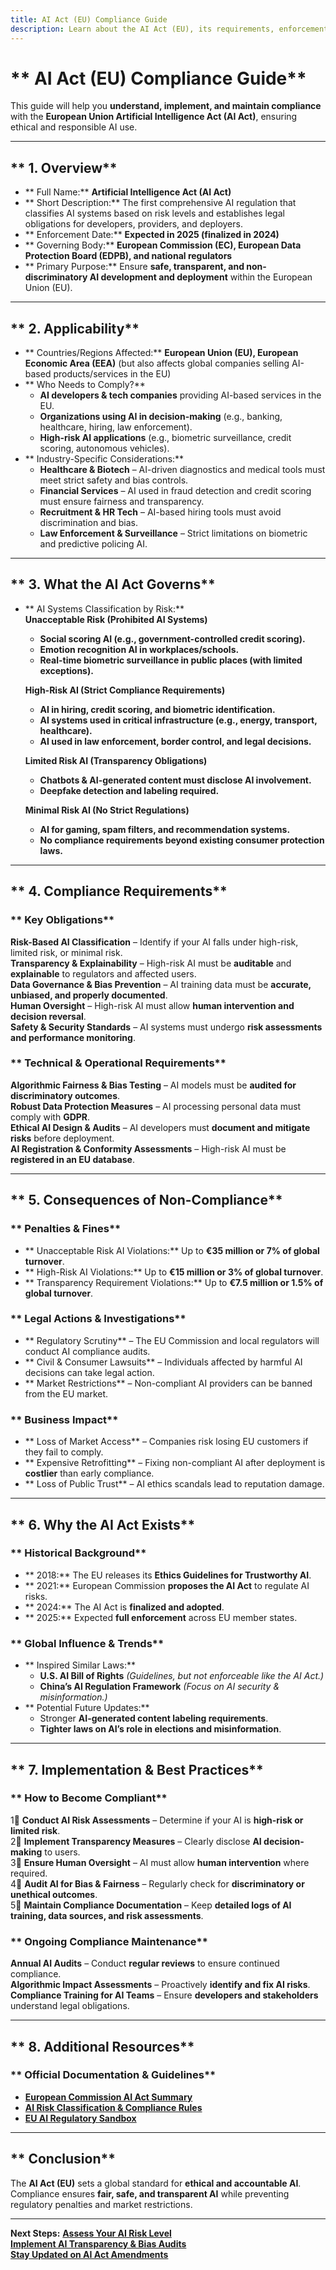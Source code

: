 ```yaml
---
title: AI Act (EU) Compliance Guide
description: Learn about the AI Act (EU), its requirements, enforcement, and best practices for responsible AI development and deployment.
---
```


# ** AI Act (EU) Compliance Guide**
This guide will help you **understand, implement, and maintain compliance** with the **European Union Artificial Intelligence Act (AI Act)**, ensuring ethical and responsible AI use.

---

## ** 1. Overview**
- ** Full Name:** **Artificial Intelligence Act (AI Act)**  
- ** Short Description:** The first comprehensive AI regulation that classifies AI systems based on risk levels and establishes legal obligations for developers, providers, and deployers.  
- ** Enforcement Date:** **Expected in 2025 (finalized in 2024)**  
- ** Governing Body:** **European Commission (EC), European Data Protection Board (EDPB), and national regulators**  
- ** Primary Purpose:** Ensure **safe, transparent, and non-discriminatory AI development and deployment** within the European Union (EU).  

---

## ** 2. Applicability**
- ** Countries/Regions Affected:** **European Union (EU), European Economic Area (EEA)** (but also affects global companies selling AI-based products/services in the EU)  
- ** Who Needs to Comply?**  
  - **AI developers & tech companies** providing AI-based services in the EU.  
  - **Organizations using AI in decision-making** (e.g., banking, healthcare, hiring, law enforcement).  
  - **High-risk AI applications** (e.g., biometric surveillance, credit scoring, autonomous vehicles).  
- ** Industry-Specific Considerations:**  
  - **Healthcare & Biotech** – AI-driven diagnostics and medical tools must meet strict safety and bias controls.  
  - **Financial Services** – AI used in fraud detection and credit scoring must ensure fairness and transparency.  
  - **Recruitment & HR Tech** – AI-based hiring tools must avoid discrimination and bias.  
  - **Law Enforcement & Surveillance** – Strict limitations on biometric and predictive policing AI.  

---

## ** 3. What the AI Act Governs**
- ** AI Systems Classification by Risk:**  
   **Unacceptable Risk (Prohibited AI Systems)**  
  - **Social scoring AI (e.g., government-controlled credit scoring).**  
  - **Emotion recognition AI in workplaces/schools.**  
  - **Real-time biometric surveillance in public places (with limited exceptions).**  

   **High-Risk AI (Strict Compliance Requirements)**  
  - **AI in hiring, credit scoring, and biometric identification.**  
  - **AI systems used in critical infrastructure (e.g., energy, transport, healthcare).**  
  - **AI used in law enforcement, border control, and legal decisions.**  

   **Limited Risk AI (Transparency Obligations)**  
  - **Chatbots & AI-generated content must disclose AI involvement.**  
  - **Deepfake detection and labeling required.**  

   **Minimal Risk AI (No Strict Regulations)**  
  - **AI for gaming, spam filters, and recommendation systems.**  
  - **No compliance requirements beyond existing consumer protection laws.**  

---

## ** 4. Compliance Requirements**
### ** Key Obligations**
 **Risk-Based AI Classification** – Identify if your AI falls under high-risk, limited risk, or minimal risk.  
 **Transparency & Explainability** – High-risk AI must be **auditable** and **explainable** to regulators and affected users.  
 **Data Governance & Bias Prevention** – AI training data must be **accurate, unbiased, and properly documented**.  
 **Human Oversight** – High-risk AI must allow **human intervention and decision reversal**.  
 **Safety & Security Standards** – AI systems must undergo **risk assessments and performance monitoring**.  

### ** Technical & Operational Requirements**
 **Algorithmic Fairness & Bias Testing** – AI models must be **audited for discriminatory outcomes**.  
 **Robust Data Protection Measures** – AI processing personal data must comply with **GDPR**.  
 **Ethical AI Design & Audits** – AI developers must **document and mitigate risks** before deployment.  
 **AI Registration & Conformity Assessments** – High-risk AI must be **registered in an EU database**.  

---

## ** 5. Consequences of Non-Compliance**
### ** Penalties & Fines**
- ** Unacceptable Risk AI Violations:** Up to **€35 million or 7% of global turnover**.  
- ** High-Risk AI Violations:** Up to **€15 million or 3% of global turnover**.  
- ** Transparency Requirement Violations:** Up to **€7.5 million or 1.5% of global turnover**.  

### ** Legal Actions & Investigations**
- ** Regulatory Scrutiny** – The EU Commission and local regulators will conduct AI compliance audits.  
- ** Civil & Consumer Lawsuits** – Individuals affected by harmful AI decisions can take legal action.  
- ** Market Restrictions** – Non-compliant AI providers can be banned from the EU market.  

### ** Business Impact**
- ** Loss of Market Access** – Companies risk losing EU customers if they fail to comply.  
- ** Expensive Retrofitting** – Fixing non-compliant AI after deployment is **costlier** than early compliance.  
- ** Loss of Public Trust** – AI ethics scandals lead to reputation damage.  

---

## ** 6. Why the AI Act Exists**
### ** Historical Background**
- ** 2018:** The EU releases its **Ethics Guidelines for Trustworthy AI**.  
- ** 2021:** European Commission **proposes the AI Act** to regulate AI risks.  
- ** 2024:** The AI Act is **finalized and adopted**.  
- ** 2025:** Expected **full enforcement** across EU member states.  

### ** Global Influence & Trends**
- ** Inspired Similar Laws:**  
  - **U.S. AI Bill of Rights** *(Guidelines, but not enforceable like the AI Act.)*  
  - **China’s AI Regulation Framework** *(Focus on AI security & misinformation.)*  
- ** Potential Future Updates:**  
  - Stronger **AI-generated content labeling requirements**.  
  - **Tighter laws on AI’s role in elections and misinformation**.  

---

## ** 7. Implementation & Best Practices**
### ** How to Become Compliant**
1⃣ **Conduct AI Risk Assessments** – Determine if your AI is **high-risk or limited risk**.  
2⃣ **Implement Transparency Measures** – Clearly disclose **AI decision-making** to users.  
3⃣ **Ensure Human Oversight** – AI must allow **human intervention** where required.  
4⃣ **Audit AI for Bias & Fairness** – Regularly check for **discriminatory or unethical outcomes**.  
5⃣ **Maintain Compliance Documentation** – Keep **detailed logs of AI training, data sources, and risk assessments**.  

### ** Ongoing Compliance Maintenance**
 **Annual AI Audits** – Conduct **regular reviews** to ensure continued compliance.  
 **Algorithmic Impact Assessments** – Proactively **identify and fix AI risks**.  
 **Compliance Training for AI Teams** – Ensure **developers and stakeholders** understand legal obligations.  

---

## ** 8. Additional Resources**
### ** Official Documentation & Guidelines**
- **[ European Commission AI Act Summary](https://ec.europa.eu/digital-strategy/)**  
- **[ AI Risk Classification & Compliance Rules](https://eur-lex.europa.eu/)**  
- **[ EU AI Regulatory Sandbox](https://digital-strategy.ec.europa.eu/)**  

---

## ** Conclusion**
The **AI Act (EU)** sets a global standard for **ethical and accountable AI**. Compliance ensures **fair, safe, and transparent AI** while preventing regulatory penalties and market restrictions.

---

 **Next Steps:**
 **[Assess Your AI Risk Level](#)**  
 **[Implement AI Transparency & Bias Audits](#)**  
 **[Stay Updated on AI Act Amendments](#)**
